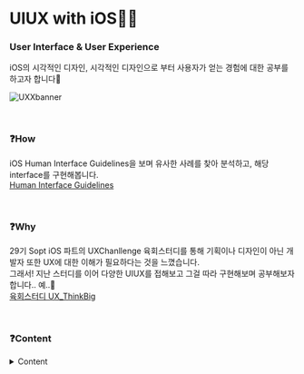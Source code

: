 # UIUX with iOS🙋‍♀️
### User Interface & User Experience <br>
iOS의 시각적인 디자인, 시각적인 디자인으로 부터 사용자가 얻는 경험에 대한 공부를 하고자 합니다🍎
<!-- <img src="https://user-images.githubusercontent.com/81167570/153697901-0d25d58e-0d15-4ef3-a32d-4e987b27f8df.png"/> -->
![UXXbanner](https://user-images.githubusercontent.com/81167570/153698146-c154e824-ed1a-44b9-8172-3bd556350a75.png)

<br>

### ❓How
iOS Human Interface Guidelines을 보며 유사한 사례를 찾아 분석하고, 해당 interface를 구현해봅니다.   
[Human Interface Guidelines](https://developer.apple.com/design/human-interface-guidelines/)

<br>

### ❓Why
29기 Sopt iOS 파트의 UXChanllenge 육회스터디를 통해 
기획이나 디자인이 아닌 개발자 또한 UX에 대한 이해가 필요하다는 것을 느꼈습니다.   
그래서! 지난 스터디를 이어 다양한 UIUX를 접해보고 그걸 따라 구현해보며 공부해보자 합니다.. 예..🧱     
[육회스터디 UX_ThinkBig](https://github.com/UXThinkBig/UX_ThinkBig)


<br> 

### ❓Content

<details>
<summary> Content </summary>
  
  #### iOS
| Topic | Link | Code | ✔️ |
|:--|:--|:--|:--|
| Themes |  |  |
| Interface Essentials | |

#### App Architecture
| Topic | Link | Code | ✔️ |
|:--|:--|:--|:--|
| Launching |  |  |
| Onboarding |  | |
| Loading | | |
| Navigation | | |
| Accessing User Data | | |
| Settings | | |

#### User Interaction
| Topic | Link | Code | ✔️ |
|:--|:--|:--|:--|
| 3D Touch |  |  |
| Accounts | | |
| Audio | | |
| Data Entry | | |
| Drag and Drop | | |
| Feedback | | |
| Gestures | | |
| Haptics | | |
| Keyboards | | |


#### Visual Design
| Topic | Link | Code | ✔️ |
|:--|:--|:--|:--|
| Adaptivity and Layout | | |
| Animation | | |
| Branding | | |
| Color | | |
| Dark Mode | | |
| Launch Screen | | |
| Materials | | |
| Terminology | | |
| Typography | | |
| Video | | |

#### Icons and Images
| Topic | Link | Code | ✔️ |
|:--|:--|:--|:--|
| Image Size and Resolution | | |
| App Icon and System Icons | | |

#### Bars
| Topic | Link | Code | ✔️ |
|:--|:--|:--|:--|
| Navigation Bars | | |
| Search Bars | | |
| Sidebars | | |
| Status Bars | | |
| Tab Bars | | |
| Toolbars | | |

#### Views
| Topic | Link | Code | ✔️ |
|:--|:--|:--|:--|
| Action Sheets | | |
| Activity Views | | |
| Alerts | | |
| Collections | | |
| Image Views | | |
| Pages | | |
| Scroll Views | | |
| Sheets | | |
| Tables | | |
| Text Views | | |
| Web Views | | |

#### Controls
| Topic | Link | Code | ✔️ |
|:--|:--|:--|:--|
| Buttons | | |
| Context Menus | | |
| Edit Menus | | |
| Labels | | |
| Page Controls | | |
| Pickers | | |
| Progress Indicator | | |
| Refresh Content Controls | | |
| Segmented Controls | | |
| Sliders | | |
| Steppers | | |
| Switches | | |
| Text Fields | | |
</details>

 
<!-- #### iOS
| Topic | Link | Code | ✔️ |
|:--|:--|:--|:--|
| Themes |  |  |
| Interface Essentials | |

#### App Architecture
| Topic | Link | Code | ✔️ |
|:--|:--|:--|:--|
| Launching |  |  |
| Onboarding |  | |
| Loading | | |
| Navigation | | |
| Accessing User Data | | |
| Settings | | |

#### User Interaction
| Topic | Link | Code | ✔️ |
|:--|:--|:--|:--|
| 3D Touch |  |  |
| Accounts | | |
| Audio | | |
| Data Entry | | |
| Drag and Drop | | |
| Feedback | | |
| Gestures | | |
| Haptics | | |
| Keyboards | | |


#### Visual Design
| Topic | Link | Code | ✔️ |
|:--|:--|:--|:--|
| Adaptivity and Layout | | |
| Animation | | |
| Branding | | |
| Color | | |
| Dark Mode | | |
| Launch Screen | | |
| Materials | | |
| Terminology | | |
| Typography | | |
| Video | | |

#### Icons and Images
| Topic | Link | Code | ✔️ |
|:--|:--|:--|:--|
| Image Size and Resolution | | |
| App Icon and System Icons | | |

#### Bars
| Topic | Link | Code | ✔️ |
|:--|:--|:--|:--|
| Navigation Bars | | |
| Search Bars | | |
| Sidebars | | |
| Status Bars | | |
| Tab Bars | | |
| Toolbars | | |

#### Views
| Topic | Link | Code | ✔️ |
|:--|:--|:--|:--|
| Action Sheets | | |
| Activity Views | | |
| Alerts | | |
| Collections | | |
| Image Views | | |
| Pages | | |
| Scroll Views | | |
| Sheets | | |
| Tables | | |
| Text Views | | |
| Web Views | | |

#### Controls
| Topic | Link | Code | ✔️ |
|:--|:--|:--|:--|
| Buttons | | |
| Context Menus | | |
| Edit Menus | | |
| Labels | | |
| Page Controls | | |
| Pickers | | |
| Progress Indicator | | |
| Refresh Content Controls | | |
| Segmented Controls | | |
| Sliders | | |
| Steppers | | |
| Switches | | |
| Text Fields | | | -->




